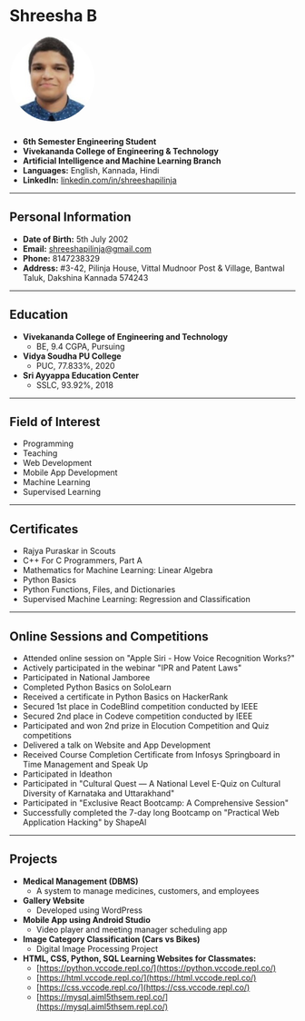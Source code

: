 <style>
img {
      width: 150px;
      height: 150px;
      border-radius: 50%;
      object-fit: cover;
      object-position: center;
      margin-bottom: 10px;
    }
</style>
# Shreesha B

![My Photo](photo.png)

- **6th Semester Engineering Student**
- **Vivekananda College of Engineering & Technology**
- **Artificial Intelligence and Machine Learning Branch**
- **Languages:** English, Kannada, Hindi
- **LinkedIn:** [linkedin.com/in/shreeshapilinja](https://www.linkedin.com/in/shreeshapilinja/)

---

## Personal Information

- **Date of Birth:** 5th July 2002
- **Email:** shreeshapilinja@gmail.com
- **Phone:** 8147238329
- **Address:** #3-42, Pilinja House, Vittal Mudnoor Post & Village, Bantwal Taluk, Dakshina Kannada 574243

---

## Education

- **Vivekananda College of Engineering and Technology**
  - BE, 9.4 CGPA, Pursuing
- **Vidya Soudha PU College**
  - PUC, 77.833%, 2020
- **Sri Ayyappa Education Center**
  - SSLC, 93.92%, 2018

---

## Field of Interest

- Programming
- Teaching
- Web Development
- Mobile App Development
- Machine Learning
- Supervised Learning

---

## Certificates

- Rajya Puraskar in Scouts
- C++ For C Programmers, Part A
- Mathematics for Machine Learning: Linear Algebra
- Python Basics
- Python Functions, Files, and Dictionaries
- Supervised Machine Learning: Regression and Classification

---

## Online Sessions and Competitions

- Attended online session on "Apple Siri - How Voice Recognition Works?"
- Actively participated in the webinar "IPR and Patent Laws"
- Participated in National Jamboree
- Completed Python Basics on SoloLearn
- Received a certificate in Python Basics on HackerRank
- Secured 1st place in CodeBlind competition conducted by IEEE
- Secured 2nd place in Codeve competition conducted by IEEE
- Participated and won 2nd prize in Elocution Competition and Quiz competitions
- Delivered a talk on Website and App Development
- Received Course Completion Certificate from Infosys Springboard in Time Management and Speak Up
- Participated in Ideathon
- Participated in "Cultural Quest — A National Level E-Quiz on Cultural Diversity of Karnataka and Uttarakhand"
- Participated in "Exclusive React Bootcamp: A Comprehensive Session"
- Successfully completed the 7-day long Bootcamp on "Practical Web Application Hacking" by ShapeAl

---

## Projects

- **Medical Management (DBMS)**
  - A system to manage medicines, customers, and employees
- **Gallery Website**
  - Developed using WordPress
- **Mobile App using Android Studio**
  - Video player and meeting manager scheduling app
- **Image Category Classification (Cars vs Bikes)**
  - Digital Image Processing Project
- **HTML, CSS, Python, SQL Learning Websites for Classmates:**
  - [https://python.vccode.repl.co/](https://python.vccode.repl.co/)
  - [https://html.vccode.repl.co/](https://html.vccode.repl.co/)
  - [https://css.vccode.repl.co/](https://css.vccode.repl.co/)
  - [https://mysql.aiml5thsem.repl.co/](https://mysql.aiml5thsem.repl.co/)
